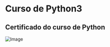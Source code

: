 # Curso de Python3

## Certificado do curso de Python
<p><img alt="Image" title="icon" src="https://udemy-certificate.s3.amazonaws.com/image/UC-a947172e-8671-4485-bfb8-c2d0ec8fb2be.jpg?v=1631815193000" /></p>
